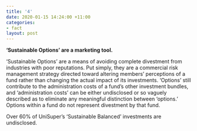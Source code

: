 ```yaml
---
title: '4'
date: 2020-01-15 14:24:00 +11:00
categories:
- fact
layout: post
---
```


**‘Sustainable Options’ are a marketing tool.**

‘Sustainable Options’ are a means of avoiding complete divestment from industries with poor reputations. Put simply, they are a commercial risk management strategy directed toward altering members’ perceptions of a fund rather than changing the actual impact of its investments. ‘Options’ still contribute to the administration costs of a fund’s other investment bundles, and ‘administration costs’ can be either undisclosed or so vaguely described as to eliminate any meaningful distinction between ‘options.’  Options within a fund do not represent divestment by that fund.

Over 60% of UniSuper’s ‘Sustainable Balanced’ investments are undisclosed.
